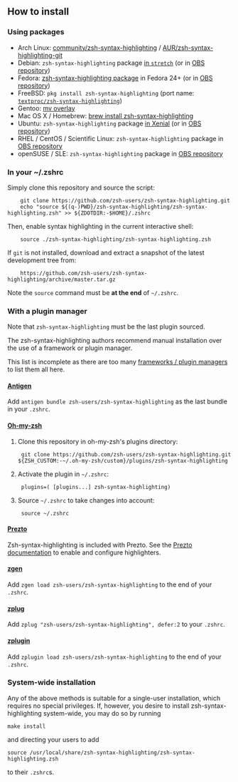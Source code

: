 How to install
--------------

### Using packages

* Arch Linux: [community/zsh-syntax-highlighting][arch-package] / [AUR/zsh-syntax-highlighting-git][AUR-package]
* Debian: `zsh-syntax-highlighting` package [in `stretch`][debian-package] (or in [OBS repository][obs-repository])
* Fedora: [zsh-syntax-highlighting package][fedora-package-alt] in Fedora 24+ (or in [OBS repository][obs-repository])
* FreeBSD: `pkg install zsh-syntax-highlighting` (port name: [`textproc/zsh-syntax-highlighting`][freebsd-port])
* Gentoo: [mv overlay][gentoo-overlay]
* Mac OS X / Homebrew: [brew install zsh-syntax-highlighting][brew-package]
* Ubuntu: `zsh-syntax-highlighting` package [in Xenial][ubuntu-package] (or in [OBS repository][obs-repository])
* RHEL / CentOS / Scientific Linux: `zsh-syntax-highlighting` package in [OBS repository][obs-repository]
* openSUSE / SLE: `zsh-syntax-highlighting` package in [OBS repository][obs-repository]

[arch-package]: https://www.archlinux.org/packages/zsh-syntax-highlighting
[AUR-package]: https://aur.archlinux.org/packages/zsh-syntax-highlighting-git
[debian-package]: https://packages.debian.org/zsh-syntax-highlighting
[freebsd-port]: http://www.freshports.org/textproc/zsh-syntax-highlighting/
[gentoo-overlay]: http://gpo.zugaina.org/app-shells/zsh-syntax-highlighting
[brew-package]: https://github.com/Homebrew/homebrew-core/blob/master/Formula/zsh-syntax-highlighting.rb
[ubuntu-package]: https://launchpad.net/ubuntu/+source/zsh-syntax-highlighting
[fedora-package]: https://apps.fedoraproject.org/packages/zsh-syntax-highlighting
[fedora-package-alt]: https://bodhi.fedoraproject.org/updates/?packages=zsh-syntax-highlighting
[obs-repository]: https://software.opensuse.org//download.html?project=shells%3Azsh-users%3Azsh-syntax-highlighting&package=zsh-syntax-highlighting


### In your ~/.zshrc

Simply clone this repository and source the script:

        git clone https://github.com/zsh-users/zsh-syntax-highlighting.git
        echo "source ${(q-)PWD}/zsh-syntax-highlighting/zsh-syntax-highlighting.zsh" >> ${ZDOTDIR:-$HOME}/.zshrc

  Then, enable syntax highlighting in the current interactive shell:

        source ./zsh-syntax-highlighting/zsh-syntax-highlighting.zsh

  If `git` is not installed, download and extract a snapshot of the latest
  development tree from:

        https://github.com/zsh-users/zsh-syntax-highlighting/archive/master.tar.gz

  Note the `source` command must be **at the end** of `~/.zshrc`.


### With a plugin manager

Note that `zsh-syntax-highlighting` must be the last plugin sourced.

The zsh-syntax-highlighting authors recommend manual installation over the use
of a framework or plugin manager.

This list is incomplete as there are too many [frameworks / plugin managers](https://github.com/unixorn/awesome-zsh-plugins#frameworks) to list them all
here.

#### [Antigen](https://github.com/zsh-users/antigen)

Add `antigen bundle zsh-users/zsh-syntax-highlighting` as the last bundle in
your `.zshrc`.

#### [Oh-my-zsh](https://github.com/robbyrussell/oh-my-zsh)

1. Clone this repository in oh-my-zsh's plugins directory:

        git clone https://github.com/zsh-users/zsh-syntax-highlighting.git ${ZSH_CUSTOM:-~/.oh-my-zsh/custom}/plugins/zsh-syntax-highlighting

2. Activate the plugin in `~/.zshrc`:

        plugins=( [plugins...] zsh-syntax-highlighting)

3. Source `~/.zshrc`  to take changes into account:

        source ~/.zshrc

#### [Prezto](https://github.com/sorin-ionescu/prezto)

Zsh-syntax-highlighting is included with Prezto. See the [Prezto documentation](https://github.com/sorin-ionescu/prezto/tree/master/modules/syntax-highlighting)
to enable and configure highlighters.

#### [zgen](https://github.com/tarjoilija/zgen)

Add `zgen load zsh-users/zsh-syntax-highlighting` to the end of your `.zshrc`.

#### [zplug](https://github.com/zplug/zplug)

Add `zplug "zsh-users/zsh-syntax-highlighting", defer:2` to your `.zshrc`.

#### [zplugin](https://github.com/psprint/zplugin)

Add `zplugin load zsh-users/zsh-syntax-highlighting` to the end of your
`.zshrc`.


### System-wide installation

Any of the above methods is suitable for a single-user installation,
which requires no special privileges.  If, however, you desire to install
zsh-syntax-highlighting system-wide, you may do so by running

    make install

and directing your users to add

    source /usr/local/share/zsh-syntax-highlighting/zsh-syntax-highlighting.zsh

to their `.zshrc`s.
